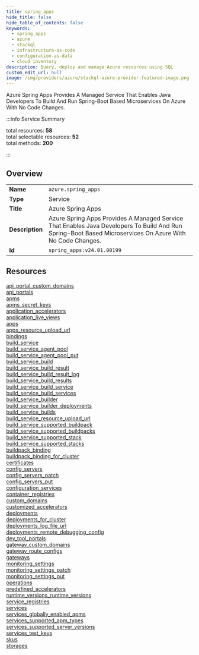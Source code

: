 ```yaml
---
title: spring_apps
hide_title: false
hide_table_of_contents: false
keywords:
  - spring_apps
  - azure
  - stackql
  - infrastructure-as-code
  - configuration-as-data
  - cloud inventory
description: Query, deploy and manage Azure resources using SQL
custom_edit_url: null
image: /img/providers/azure/stackql-azure-provider-featured-image.png
---
```

Azure Spring Apps Provides A Managed Service That Enables Java Developers To Build And Run Spring-Boot Based Microservices On Azure With No Code Changes.  
    
:::info Service Summary

<div class="row">
<div class="providerDocColumn">
<span>total resources:&nbsp;<b>58</b></span><br />
<span>total selectable resources:&nbsp;<b>52</b></span><br />
<span>total methods:&nbsp;<b>200</b></span><br />
</div>
</div>

:::

## Overview
<table><tbody>
<tr><td><b>Name</b></td><td><code>azure.spring_apps</code></td></tr>
<tr><td><b>Type</b></td><td>Service</td></tr>
<tr><td><b>Title</b></td><td>Azure Spring Apps</td></tr>
<tr><td><b>Description</b></td><td>Azure Spring Apps Provides A Managed Service That Enables Java Developers To Build And Run Spring-Boot Based Microservices On Azure With No Code Changes.</td></tr>
<tr><td><b>Id</b></td><td><code>spring_apps:v24.01.00199</code></td></tr>
</tbody></table>

## Resources
<div class="row">
<div class="providerDocColumn">
<a href="/providers/azure/spring_apps/api_portal_custom_domains/">api_portal_custom_domains</a><br />
<a href="/providers/azure/spring_apps/api_portals/">api_portals</a><br />
<a href="/providers/azure/spring_apps/apms/">apms</a><br />
<a href="/providers/azure/spring_apps/apms_secret_keys/">apms_secret_keys</a><br />
<a href="/providers/azure/spring_apps/application_accelerators/">application_accelerators</a><br />
<a href="/providers/azure/spring_apps/application_live_views/">application_live_views</a><br />
<a href="/providers/azure/spring_apps/apps/">apps</a><br />
<a href="/providers/azure/spring_apps/apps_resource_upload_url/">apps_resource_upload_url</a><br />
<a href="/providers/azure/spring_apps/bindings/">bindings</a><br />
<a href="/providers/azure/spring_apps/build_service/">build_service</a><br />
<a href="/providers/azure/spring_apps/build_service_agent_pool/">build_service_agent_pool</a><br />
<a href="/providers/azure/spring_apps/build_service_agent_pool_put/">build_service_agent_pool_put</a><br />
<a href="/providers/azure/spring_apps/build_service_build/">build_service_build</a><br />
<a href="/providers/azure/spring_apps/build_service_build_result/">build_service_build_result</a><br />
<a href="/providers/azure/spring_apps/build_service_build_result_log/">build_service_build_result_log</a><br />
<a href="/providers/azure/spring_apps/build_service_build_results/">build_service_build_results</a><br />
<a href="/providers/azure/spring_apps/build_service_build_service/">build_service_build_service</a><br />
<a href="/providers/azure/spring_apps/build_service_build_services/">build_service_build_services</a><br />
<a href="/providers/azure/spring_apps/build_service_builder/">build_service_builder</a><br />
<a href="/providers/azure/spring_apps/build_service_builder_deployments/">build_service_builder_deployments</a><br />
<a href="/providers/azure/spring_apps/build_service_builds/">build_service_builds</a><br />
<a href="/providers/azure/spring_apps/build_service_resource_upload_url/">build_service_resource_upload_url</a><br />
<a href="/providers/azure/spring_apps/build_service_supported_buildpack/">build_service_supported_buildpack</a><br />
<a href="/providers/azure/spring_apps/build_service_supported_buildpacks/">build_service_supported_buildpacks</a><br />
<a href="/providers/azure/spring_apps/build_service_supported_stack/">build_service_supported_stack</a><br />
<a href="/providers/azure/spring_apps/build_service_supported_stacks/">build_service_supported_stacks</a><br />
<a href="/providers/azure/spring_apps/buildpack_binding/">buildpack_binding</a><br />
<a href="/providers/azure/spring_apps/buildpack_binding_for_cluster/">buildpack_binding_for_cluster</a><br />
<a href="/providers/azure/spring_apps/certificates/">certificates</a><br />
</div>
<div class="providerDocColumn">
<a href="/providers/azure/spring_apps/config_servers/">config_servers</a><br />
<a href="/providers/azure/spring_apps/config_servers_patch/">config_servers_patch</a><br />
<a href="/providers/azure/spring_apps/config_servers_put/">config_servers_put</a><br />
<a href="/providers/azure/spring_apps/configuration_services/">configuration_services</a><br />
<a href="/providers/azure/spring_apps/container_registries/">container_registries</a><br />
<a href="/providers/azure/spring_apps/custom_domains/">custom_domains</a><br />
<a href="/providers/azure/spring_apps/customized_accelerators/">customized_accelerators</a><br />
<a href="/providers/azure/spring_apps/deployments/">deployments</a><br />
<a href="/providers/azure/spring_apps/deployments_for_cluster/">deployments_for_cluster</a><br />
<a href="/providers/azure/spring_apps/deployments_log_file_url/">deployments_log_file_url</a><br />
<a href="/providers/azure/spring_apps/deployments_remote_debugging_config/">deployments_remote_debugging_config</a><br />
<a href="/providers/azure/spring_apps/dev_tool_portals/">dev_tool_portals</a><br />
<a href="/providers/azure/spring_apps/gateway_custom_domains/">gateway_custom_domains</a><br />
<a href="/providers/azure/spring_apps/gateway_route_configs/">gateway_route_configs</a><br />
<a href="/providers/azure/spring_apps/gateways/">gateways</a><br />
<a href="/providers/azure/spring_apps/monitoring_settings/">monitoring_settings</a><br />
<a href="/providers/azure/spring_apps/monitoring_settings_patch/">monitoring_settings_patch</a><br />
<a href="/providers/azure/spring_apps/monitoring_settings_put/">monitoring_settings_put</a><br />
<a href="/providers/azure/spring_apps/operations/">operations</a><br />
<a href="/providers/azure/spring_apps/predefined_accelerators/">predefined_accelerators</a><br />
<a href="/providers/azure/spring_apps/runtime_versions_runtime_versions/">runtime_versions_runtime_versions</a><br />
<a href="/providers/azure/spring_apps/service_registries/">service_registries</a><br />
<a href="/providers/azure/spring_apps/services/">services</a><br />
<a href="/providers/azure/spring_apps/services_globally_enabled_apms/">services_globally_enabled_apms</a><br />
<a href="/providers/azure/spring_apps/services_supported_apm_types/">services_supported_apm_types</a><br />
<a href="/providers/azure/spring_apps/services_supported_server_versions/">services_supported_server_versions</a><br />
<a href="/providers/azure/spring_apps/services_test_keys/">services_test_keys</a><br />
<a href="/providers/azure/spring_apps/skus/">skus</a><br />
<a href="/providers/azure/spring_apps/storages/">storages</a><br />
</div>
</div>
